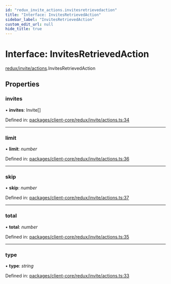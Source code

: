 ```yaml
---
id: "redux_invite_actions.invitesretrievedaction"
title: "Interface: InvitesRetrievedAction"
sidebar_label: "InvitesRetrievedAction"
custom_edit_url: null
hide_title: true
---
```


# Interface: InvitesRetrievedAction

[redux/invite/actions](../modules/redux_invite_actions.md).InvitesRetrievedAction

## Properties

### invites

• **invites**: Invite[]

Defined in: [packages/client-core/redux/invite/actions.ts:34](https://github.com/xr3ngine/xr3ngine/blob/56376a778/packages/client-core/redux/invite/actions.ts#L34)

___

### limit

• **limit**: *number*

Defined in: [packages/client-core/redux/invite/actions.ts:36](https://github.com/xr3ngine/xr3ngine/blob/56376a778/packages/client-core/redux/invite/actions.ts#L36)

___

### skip

• **skip**: *number*

Defined in: [packages/client-core/redux/invite/actions.ts:37](https://github.com/xr3ngine/xr3ngine/blob/56376a778/packages/client-core/redux/invite/actions.ts#L37)

___

### total

• **total**: *number*

Defined in: [packages/client-core/redux/invite/actions.ts:35](https://github.com/xr3ngine/xr3ngine/blob/56376a778/packages/client-core/redux/invite/actions.ts#L35)

___

### type

• **type**: *string*

Defined in: [packages/client-core/redux/invite/actions.ts:33](https://github.com/xr3ngine/xr3ngine/blob/56376a778/packages/client-core/redux/invite/actions.ts#L33)
